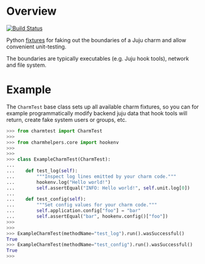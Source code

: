 # Overview

[![Build Status](https://travis-ci.org/freeekanayaka/charm-fixtures.svg?branch=master)](https://travis-ci.org/freeekanayaka/charm-fixtures)

Python [fixtures](https://github.com/testing-cabal/fixtures) for faking
out the boundaries of a Juju charm and allow convenient unit-testing.

The boundaries are typically executables (e.g. Juju hook tools), network
and file system.

# Example

The `CharmTest` base class sets up all available charm fixtures, so you can
for example programmatically modify backend juju data that hook tools
will return, create fake system users or groups, etc.

```python
>>> from charmtest import CharmTest
>>>
>>> from charmhelpers.core import hookenv
>>>
>>>
>>> class ExampleCharmTest(CharmTest):
...
...    def test_log(self):
...        """Inspect log lines emitted by your charm code."""
...        hookenv.log("Hello world!")
...        self.assertEqual("INFO: Hello world!", self.unit.log[0])
...
...    def test_config(self):
...        """Set config values for your charm code."""
...        self.application.config["foo"] = "bar"
...        self.assertEqual("bar", hookenv.config()["foo"])
>>>
>>>
>>> ExampleCharmTest(methodName="test_log").run().wasSuccessful()
True
>>> ExampleCharmTest(methodName="test_config").run().wasSuccessful()
True
>>>
```
